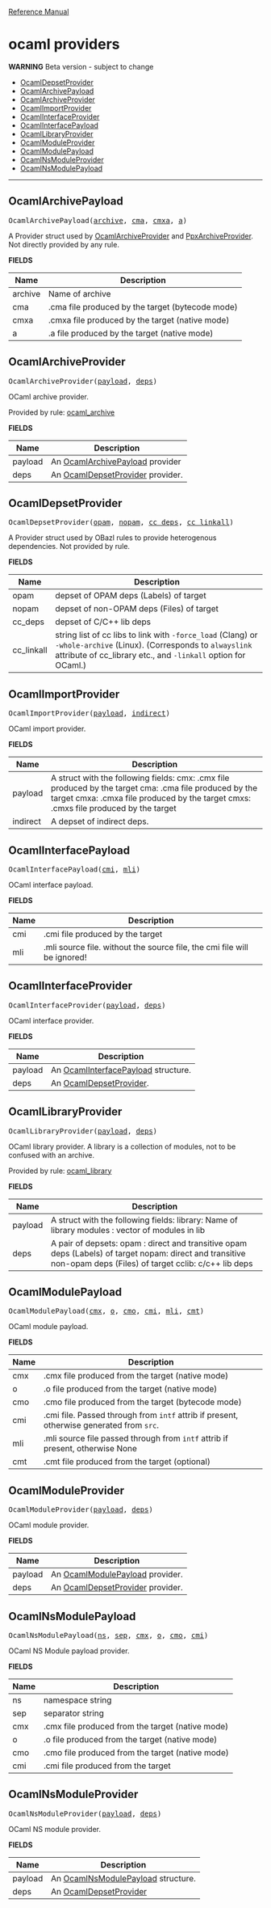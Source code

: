 [Reference Manual](index.md)

# ocaml providers
**WARNING** Beta version - subject to change

* [OcamlDepsetProvider](#ocamldepsetprovider)
* [OcamlArchivePayload](#ocamlarchivepayload)
* [OcamlArchiveProvider](#ocamlarchiveprovider)
* [OcamlImportProvider](#ocamlimportprovider)
* [OcamlInterfaceProvider](#ocamlinterfaceprovider)
* [OcamlInterfacePayload](#ocamlinterfacepayload)
* [OcamlLibraryProvider](#ocamllibraryprovider)
* [OcamlModuleProvider](#ocamlmoduleprovider)
* [OcamlModulePayload](#ocamlmodulepayload)
* [OcamlNsModuleProvider](#ocamlnsmoduleprovider)
* [OcamlNsModulePayload](#ocamlnsmodulepayload)

----
<a id="#OcamlArchivePayload"></a>

## OcamlArchivePayload

<pre>
OcamlArchivePayload(<a href="#OcamlArchivePayload-archive">archive</a>, <a href="#OcamlArchivePayload-cma">cma</a>, <a href="#OcamlArchivePayload-cmxa">cmxa</a>, <a href="#OcamlArchivePayload-a">a</a>)
</pre>

A Provider struct used by [OcamlArchiveProvider](#ocamlarchiveprovider) and [PpxArchiveProvider](providers_ppx.md#ppxarchiveprovider). Not directly provided by any rule.

**FIELDS**


| Name  | Description |
| ------------- | ------------- |
| <a id="OcamlArchivePayload-archive"></a>archive |  Name of archive    |
| <a id="OcamlArchivePayload-cma"></a>cma |  .cma file produced by the target (bytecode mode)    |
| <a id="OcamlArchivePayload-cmxa"></a>cmxa |  .cmxa file produced by the target (native mode)    |
| <a id="OcamlArchivePayload-a"></a>a |  .a file produced by the target (native mode)    |


<a id="#OcamlArchiveProvider"></a>

## OcamlArchiveProvider

<pre>
OcamlArchiveProvider(<a href="#OcamlArchiveProvider-payload">payload</a>, <a href="#OcamlArchiveProvider-deps">deps</a>)
</pre>

OCaml archive provider.

Provided by rule: [ocaml_archive](rules_ocaml.md#ocaml_archive)
    

**FIELDS**


| Name  | Description |
| ------------- | ------------- |
| <a id="OcamlArchiveProvider-payload"></a>payload |  An [OcamlArchivePayload](#ocamlarchivepayload) provider    |
| <a id="OcamlArchiveProvider-deps"></a>deps |  An [OcamlDepsetProvider](#ocamldepsetprovider) provider.    |


<a id="#OcamlDepsetProvider"></a>

## OcamlDepsetProvider

<pre>
OcamlDepsetProvider(<a href="#OcamlDepsetProvider-opam">opam</a>, <a href="#OcamlDepsetProvider-nopam">nopam</a>, <a href="#OcamlDepsetProvider-cc_deps">cc_deps</a>, <a href="#OcamlDepsetProvider-cc_linkall">cc_linkall</a>)
</pre>

A Provider struct used by OBazl rules to provide heterogenous dependencies. Not provided by rule.

**FIELDS**


| Name  | Description |
| ------------- | ------------- |
| <a id="OcamlDepsetProvider-opam"></a>opam |  depset of OPAM deps (Labels) of target    |
| <a id="OcamlDepsetProvider-nopam"></a>nopam |  depset of non-OPAM deps (Files) of target    |
| <a id="OcamlDepsetProvider-cc_deps"></a>cc_deps |  depset of C/C++ lib deps    |
| <a id="OcamlDepsetProvider-cc_linkall"></a>cc_linkall |  string list of cc libs to link with <code>-force_load</code> (Clang) or <code>-whole-archive</code> (Linux). (Corresponds to <code>alwayslink</code> attribute of cc_library etc., and <code>-linkall</code> option for OCaml.)    |


<a id="#OcamlImportProvider"></a>

## OcamlImportProvider

<pre>
OcamlImportProvider(<a href="#OcamlImportProvider-payload">payload</a>, <a href="#OcamlImportProvider-indirect">indirect</a>)
</pre>

OCaml import provider.

**FIELDS**


| Name  | Description |
| ------------- | ------------- |
| <a id="OcamlImportProvider-payload"></a>payload |  A struct with the following fields:             cmx: .cmx file produced by the target             cma: .cma file produced by the target             cmxa: .cmxa file produced by the target             cmxs: .cmxs file produced by the target    |
| <a id="OcamlImportProvider-indirect"></a>indirect |  A depset of indirect deps.    |


<a id="#OcamlInterfacePayload"></a>

## OcamlInterfacePayload

<pre>
OcamlInterfacePayload(<a href="#OcamlInterfacePayload-cmi">cmi</a>, <a href="#OcamlInterfacePayload-mli">mli</a>)
</pre>

OCaml interface payload.

**FIELDS**


| Name  | Description |
| ------------- | ------------- |
| <a id="OcamlInterfacePayload-cmi"></a>cmi |  .cmi file produced by the target    |
| <a id="OcamlInterfacePayload-mli"></a>mli |  .mli source file. without the source file, the cmi file will be ignored!    |


<a id="#OcamlInterfaceProvider"></a>

## OcamlInterfaceProvider

<pre>
OcamlInterfaceProvider(<a href="#OcamlInterfaceProvider-payload">payload</a>, <a href="#OcamlInterfaceProvider-deps">deps</a>)
</pre>

OCaml interface provider.

**FIELDS**


| Name  | Description |
| ------------- | ------------- |
| <a id="OcamlInterfaceProvider-payload"></a>payload |  An [OcamlInterfacePayload](#ocamlinterfacepayload) structure.    |
| <a id="OcamlInterfaceProvider-deps"></a>deps |  An [OcamlDepsetProvider](#ocamldepsetprovider).    |


<a id="#OcamlLibraryProvider"></a>

## OcamlLibraryProvider

<pre>
OcamlLibraryProvider(<a href="#OcamlLibraryProvider-payload">payload</a>, <a href="#OcamlLibraryProvider-deps">deps</a>)
</pre>

OCaml library provider. A library is a collection of modules, not to be confused with an archive.

Provided by rule: [ocaml_library](rules_ocaml.md#ocaml_library)
    

**FIELDS**


| Name  | Description |
| ------------- | ------------- |
| <a id="OcamlLibraryProvider-payload"></a>payload |  A struct with the following fields:             library: Name of library             modules : vector of modules in lib    |
| <a id="OcamlLibraryProvider-deps"></a>deps |  A pair of depsets:             opam : direct and transitive opam deps (Labels) of target             nopam: direct and transitive non-opam deps (Files) of target             cclib: c/c++ lib deps    |


<a id="#OcamlModulePayload"></a>

## OcamlModulePayload

<pre>
OcamlModulePayload(<a href="#OcamlModulePayload-cmx">cmx</a>, <a href="#OcamlModulePayload-o">o</a>, <a href="#OcamlModulePayload-cmo">cmo</a>, <a href="#OcamlModulePayload-cmi">cmi</a>, <a href="#OcamlModulePayload-mli">mli</a>, <a href="#OcamlModulePayload-cmt">cmt</a>)
</pre>

OCaml module payload.

**FIELDS**


| Name  | Description |
| ------------- | ------------- |
| <a id="OcamlModulePayload-cmx"></a>cmx |  .cmx file produced from the target (native mode)    |
| <a id="OcamlModulePayload-o"></a>o |  .o file produced from the target (native mode)    |
| <a id="OcamlModulePayload-cmo"></a>cmo |  .cmo file produced from the target (bytecode mode)    |
| <a id="OcamlModulePayload-cmi"></a>cmi |  .cmi file. Passed through from <code>intf</code> attrib if present, otherwise generated from <code>src</code>.    |
| <a id="OcamlModulePayload-mli"></a>mli |  .mli source file passed through from <code>intf</code> attrib if present, otherwise None    |
| <a id="OcamlModulePayload-cmt"></a>cmt |  .cmt file produced from the target (optional)    |


<a id="#OcamlModuleProvider"></a>

## OcamlModuleProvider

<pre>
OcamlModuleProvider(<a href="#OcamlModuleProvider-payload">payload</a>, <a href="#OcamlModuleProvider-deps">deps</a>)
</pre>

OCaml module provider.

**FIELDS**


| Name  | Description |
| ------------- | ------------- |
| <a id="OcamlModuleProvider-payload"></a>payload |  An [OcamlModulePayload](#ocamlmodulepayload) provider.    |
| <a id="OcamlModuleProvider-deps"></a>deps |  An [OcamlDepsetProvider](#ocamldepsetprovider) provider.    |


<a id="#OcamlNsModulePayload"></a>

## OcamlNsModulePayload

<pre>
OcamlNsModulePayload(<a href="#OcamlNsModulePayload-ns">ns</a>, <a href="#OcamlNsModulePayload-sep">sep</a>, <a href="#OcamlNsModulePayload-cmx">cmx</a>, <a href="#OcamlNsModulePayload-o">o</a>, <a href="#OcamlNsModulePayload-cmo">cmo</a>, <a href="#OcamlNsModulePayload-cmi">cmi</a>)
</pre>

OCaml NS Module payload provider.

**FIELDS**


| Name  | Description |
| ------------- | ------------- |
| <a id="OcamlNsModulePayload-ns"></a>ns |  namespace string    |
| <a id="OcamlNsModulePayload-sep"></a>sep |  separator string    |
| <a id="OcamlNsModulePayload-cmx"></a>cmx |  .cmx file produced from the target (native mode)    |
| <a id="OcamlNsModulePayload-o"></a>o |  .o file produced from the target (native mode)    |
| <a id="OcamlNsModulePayload-cmo"></a>cmo |  .cmo file produced from the target (native mode)    |
| <a id="OcamlNsModulePayload-cmi"></a>cmi |  .cmi file produced from the target    |


<a id="#OcamlNsModuleProvider"></a>

## OcamlNsModuleProvider

<pre>
OcamlNsModuleProvider(<a href="#OcamlNsModuleProvider-payload">payload</a>, <a href="#OcamlNsModuleProvider-deps">deps</a>)
</pre>

OCaml NS module provider.

**FIELDS**


| Name  | Description |
| ------------- | ------------- |
| <a id="OcamlNsModuleProvider-payload"></a>payload |  An [OcamlNsModulePayload](#ocamlnsmodulepayload) structure.    |
| <a id="OcamlNsModuleProvider-deps"></a>deps |  An [OcamlDepsetProvider](#ocamldepsetprovider)    |


